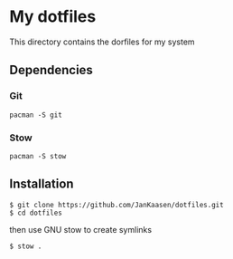 # My dotfiles

This directory contains the dorfiles for my system


## Dependencies 

### Git

```
pacman -S git

```

### Stow

```
pacman -S stow
```

## Installation

```
$ git clone https://github.com/JanKaasen/dotfiles.git
$ cd dotfiles
```

then use GNU stow to create symlinks

```
$ stow .
```
